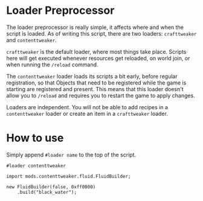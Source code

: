 # Loader Preprocessor

The loader preprocessor is really simple, it affects where and when the script is loaded.
As of writing this script, there are two loaders: `crafttweaker` and `contenttweaker`.

`crafttweaker` is the default loader, where most things take place. Scripts here will get executed whenever resources get reloaded, on world join, or when running the `/reload` command.

The `contenttweaker` loader loads its scripts a bit early, before regular registration, so that Objects that need to be registered while the game is starting are registered and present. This means that this loader doesn't allow you to `/reload` and requires you to restart the game to apply changes. 

Loaders are independent. You will not be able to add recipes in a `contenttweaker` loader or create an item in a `crafttweaker` loader.

# How to use

Simply append `#loader name` to the top of the script.

```zenscript
#loader contenttweaker

import mods.contenttweaker.fluid.FluidBuilder;

new FluidBuilder(false, 0xff0000)
    .build("black_water");

```